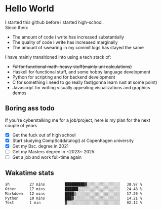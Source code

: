 # Hello World

I started this github before i started high-school.  
Since then:
- The amount of code i write has increased substantially
- The quality of code i write has increased marginally
- The amount of swearing in my commit logs has stayed the same

I have mainly transitioned into using a tech stack of:
- ~~F# for functional math-heavy stuff(mainly uni calculations)~~
- Haskell for functional stuff, and some hobby language development
- Python for scripting and for backend development
- C for something i need to go really fast(gonna learn rust at some point)
- Javascript for writing visually appealing visualizations and graphics demos

## Boring ass todo
If you're cyberstalking me for a job/project, here is my plan for the next couple of years
- [x] Get the fuck out of high school
- [x] Start studying CompSci(datalogi) at Copenhagen university
- [x] Get my Bsc. degree in 2021
- [ ] Get my Masters degree in ~2023~ 2025
- [ ] Get a job and work full-time again

## Wakatime stats
<!--START_SECTION:waka-->

```txt
sh         27 mins         █████████▓░░░░░░░░░░░░░░░   38.97 %
Other      17 mins         ██████░░░░░░░░░░░░░░░░░░░   24.48 %
Markdown   12 mins         ████▒░░░░░░░░░░░░░░░░░░░░   17.20 %
Python     10 mins         ███▓░░░░░░░░░░░░░░░░░░░░░   14.21 %
Text       1 min           ▓░░░░░░░░░░░░░░░░░░░░░░░░   02.12 %
```

<!--END_SECTION:waka-->
